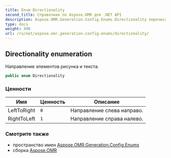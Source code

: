 ```yaml
---
title: Enum Directionality
second_title: Справочник по Aspose.OMR для .NET API
description: Aspose.OMR.Generation.Config.Enums.Directionality перечисление. Направление элементов рисунка и текста.
type: docs
weight: 490
url: /ru/net/aspose.omr.generation.config.enums/directionality/
---
```

## Directionality enumeration

Направление элементов рисунка и текста.

```csharp
public enum Directionality
```

### Ценности

| Имя | Ценность | Описание |
| --- | --- | --- |
| LeftToRight | `0` | Направление слева направо. |
| RightToLeft | `1` | Направление справа налево. |

### Смотрите также

* пространство имен [Aspose.OMR.Generation.Config.Enums](../../aspose.omr.generation.config.enums/)
* сборка [Aspose.OMR](../../)


